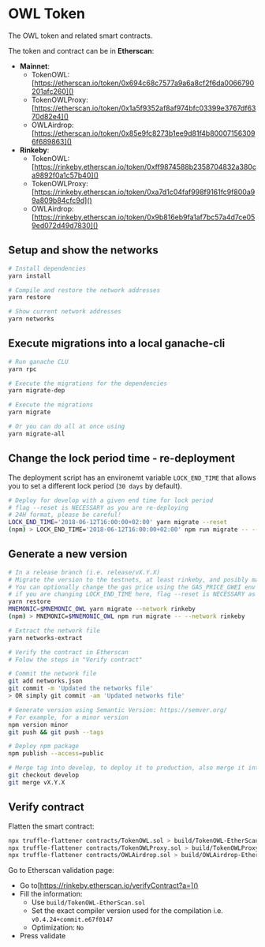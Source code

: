 # OWL Token
The OWL token and related smart contracts.

The token and contract can be in **Etherscan**:

* **Mainnet**: 
  * TokenOWL: [https://etherscan.io/token/0x694c68c7577a9a6a8cf2f6da0066790201afc260]()
  * TokenOWLProxy: [https://etherscan.io/token/0x1a5f9352af8af974bfc03399e3767df6370d82e4]()
  * OWLAirdrop: [https://etherscan.io/token/0x85e9fc8273b1ee9d81f4b800071563096f689863]()
* **Rinkeby**:
  * TokenOWL: [https://rinkeby.etherscan.io/token/0xff9874588b2358704832a380ca9892f0a1c57b40]()
  * TokenOWLProxy: [https://rinkeby.etherscan.io/token/0xa7d1c04faf998f9161fc9f800a99a809b84cfc9d]()
  * OWLAirdrop: [https://rinkeby.etherscan.io/token/0x9b816eb9fa1af7bc57a4d7ce059ed072d49d7830]()
  
## Setup and show the networks
```bash
# Install dependencies
yarn install

# Compile and restore the network addresses
yarn restore

# Show current network addresses
yarn networks
```

## Execute migrations into a local ganache-cli
```bash
# Run ganache CLU
yarn rpc

# Execute the migrations for the dependencies
yarn migrate-dep

# Execute the migrations
yarn migrate

# Or you can do all at once using
yarn migrate-all
```

## Change the lock period time - re-deployment
The deployment script has an environemt variable `LOCK_END_TIME` that 
allows you to set a different lock period (`30 days` by default).

```bash
# Deploy for develop with a given end time for lock period
# flag --reset is NECESSARY as you are re-deploying
# 24H format, please be careful!
LOCK_END_TIME='2018-06-12T16:00:00+02:00' yarn migrate --reset
(npm) > LOCK_END_TIME='2018-06-12T16:00:00+02:00' npm run migrate -- --reset
```

## Generate a new version
```bash
# In a release branch (i.e. release/vX.Y.X)
# Migrate the version to the testnets, at least rinkeby, and posibly mainnet
# You can optionally change the gas price using the GAS_PRICE_GWEI env variable
# if you are changing LOCK_END_TIME here, flag --reset is NECESSARY as you are re-deploying
yarn restore
MNEMONIC=$MNEMONIC_OWL yarn migrate --network rinkeby
(npm) > MNEMONIC=$MNEMONIC_OWL npm run migrate -- --network rinkeby

# Extract the network file
yarn networks-extract

# Verify the contract in Etherscan
# Folow the steps in "Verify contract"

# Commit the network file
git add networks.json
git commit -m 'Updated the networks file'
> OR simply git commit -am 'Updated networks file'

# Generate version using Semantic Version: https://semver.org/
# For example, for a minor version
npm version minor
git push && git push --tags

# Deploy npm package
npm publish --access=public

# Merge tag into develop, to deploy it to production, also merge it into master
git checkout develop
git merge vX.Y.X
```

## Verify contract
Flatten the smart contract:
```bash
npx truffle-flattener contracts/TokenOWL.sol > build/TokenOWL-EtherScan.sol
npx truffle-flattener contracts/TokenOWLProxy.sol > build/TokenOWLProxy-EtherScan.sol
npx truffle-flattener contracts/OWLAirdrop.sol > build/OWLAirdrop-EtherScan.sol
```

Go to Etherscan validation page:
* Go to[https://rinkeby.etherscan.io/verifyContract?a=]()
* Fill the information:
  * Use `build/TokenOWL-EtherScan.sol`
  * Set the exact compiler version used for the compilation i.e. `v0.4.24+commit.e67f0147`
  * Optimization: `No`
* Press validate